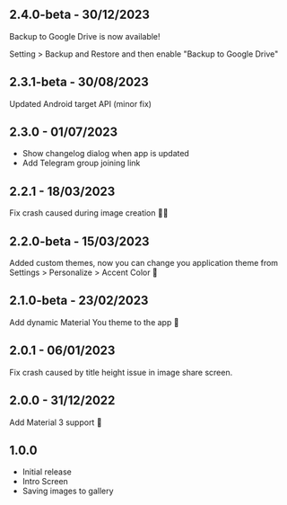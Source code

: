 ## 2.4.0-beta - 30/12/2023

Backup to Google Drive is now available!

Setting > Backup and Restore and then enable "Backup to Google Drive"

## 2.3.1-beta - 30/08/2023

Updated Android target API (minor fix)

## 2.3.0 - 01/07/2023

- Show changelog dialog when app is updated
- Add Telegram group joining link

## 2.2.1 - 18/03/2023

Fix crash caused during image creation 🐛🔨

## 2.2.0-beta - 15/03/2023

Added custom themes, now you can change you application theme from Settings > Personalize > Accent Color 💙

## 2.1.0-beta - 23/02/2023

Add dynamic Material You theme to the app 💜

## 2.0.1 - 06/01/2023

Fix crash caused by title height issue in image share screen.

## 2.0.0 - 31/12/2022

Add Material 3 support 💜

## 1.0.0

- Initial release
- Intro Screen
- Saving images to gallery
